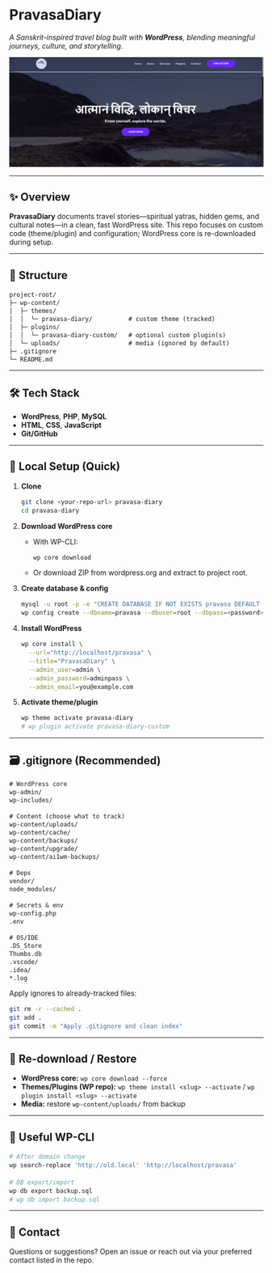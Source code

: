 # PravasaDiary

*A Sanskrit-inspired travel blog built with **WordPress**, blending meaningful journeys, culture, and storytelling.*

![PravasaDiary – Front Landing Page](assets/landing.png)



---

## ✨ Overview

**PravasaDiary** documents travel stories—spiritual yatras, hidden gems, and cultural notes—in a clean, fast WordPress site.
This repo focuses on custom code (theme/plugin) and configuration; WordPress core is re-downloaded during setup.

---

## 📂 Structure

```
project-root/
├─ wp-content/
│  ├─ themes/
│  │  └─ pravasa-diary/          # custom theme (tracked)
│  ├─ plugins/
│  │  └─ pravasa-diary-custom/   # optional custom plugin(s)
│  └─ uploads/                   # media (ignored by default)
├─ .gitignore
└─ README.md
```

---

## 🛠️ Tech Stack

* **WordPress**, **PHP**, **MySQL**
* **HTML**, **CSS**, **JavaScript**
* **Git/GitHub**

---

## 🚀 Local Setup (Quick)

1. **Clone**

   ```bash
   git clone <your-repo-url> pravasa-diary
   cd pravasa-diary
   ```
2. **Download WordPress core**

   * With WP-CLI:

     ```bash
     wp core download
     ```
   * Or download ZIP from wordpress.org and extract to project root.
3. **Create database & config**

   ```bash
   mysql -u root -p -e "CREATE DATABASE IF NOT EXISTS pravasa DEFAULT CHARACTER SET utf8mb4 COLLATE utf8mb4_unicode_ci;"
   wp config create --dbname=pravasa --dbuser=root --dbpass=<password> --dbhost=127.0.0.1 --skip-check
   ```
4. **Install WordPress**

   ```bash
   wp core install \
     --url="http://localhost/pravasa" \
     --title="PravasaDiary" \
     --admin_user=admin \
     --admin_password=adminpass \
     --admin_email=you@example.com
   ```
5. **Activate theme/plugin**

   ```bash
   wp theme activate pravasa-diary
   # wp plugin activate pravasa-diary-custom
   ```

---

## 🗃️ .gitignore (Recommended)

```gitignore
# WordPress core
wp-admin/
wp-includes/

# Content (choose what to track)
wp-content/uploads/
wp-content/cache/
wp-content/backups/
wp-content/upgrade/
wp-content/ai1wm-backups/

# Deps
vendor/
node_modules/

# Secrets & env
wp-config.php
.env

# OS/IDE
.DS_Store
Thumbs.db
.vscode/
.idea/
*.log
```

Apply ignores to already-tracked files:

```bash
git rm -r --cached .
git add .
git commit -m "Apply .gitignore and clean index"
```

---

## 🔁 Re-download / Restore

* **WordPress core:** `wp core download --force`
* **Themes/Plugins (WP repo):** `wp theme install <slug> --activate` / `wp plugin install <slug> --activate`
* **Media:** restore `wp-content/uploads/` from backup

---

## 🧪 Useful WP-CLI

```bash
# After domain change
wp search-replace 'http://old.local' 'http://localhost/pravasa'

# DB export/import
wp db export backup.sql
# wp db import backup.sql
```

---


## 📩 Contact

Questions or suggestions? Open an issue or reach out via your preferred contact listed in the repo.
